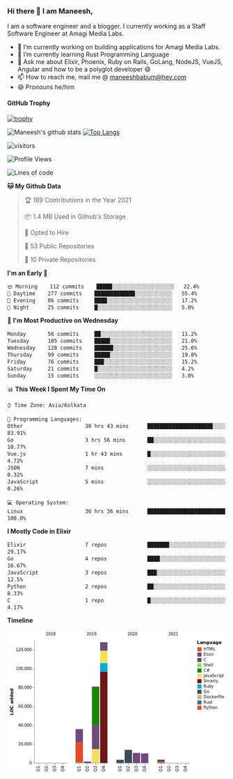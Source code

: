 ### Hi there 👋 I am Maneesh,

I am a software engineer and a blogger. I currently working as a Staff Software Engineer at Amagi Media Labs.


- 🔭 I’m currently working on building applications for Amagi Media Labs.
- 🌱 I’m currently learning Rust Programming Language
- 💬 Ask me about Elixir, Phoenix, Ruby on Rails, GoLang, NodeJS, VueJS, Angular and how to be a polyglot developer 😄
- 📫 How to reach me, mail me @ maneeshbabum@hey.com
- 😄 Pronouns he/him

#### GitHub Trophy
[![trophy](https://github-profile-trophy.vercel.app/?username=maneeshbabu)](https://github.com/ryo-ma/github-profile-trophy)

![Maneesh's github stats](https://github-readme-stats.vercel.app/api?username=maneeshbabu&show_icons=true)
[![Top Langs](https://github-readme-stats.vercel.app/api/top-langs/?username=maneeshbabu)](https://github.com/anuraghazra/github-readme-stats)


![visitors](https://visitor-badge.glitch.me/badge?page_id=maneeshbabu.maneeshbabu)

<!--START_SECTION:waka-->
![Profile Views](http://img.shields.io/badge/Profile%20Views-32-blue)

![Lines of code](https://img.shields.io/badge/From%20Hello%20World%20I%27ve%20Written-287581%20lines%20of%20code-blue)

**🐱 My Github Data** 

> 🏆 169 Contributions in the Year 2021
 > 
> 📦 1.4 MB Used in Github's Storage 
 > 
> 💼 Opted to Hire
 > 
> 📜 53 Public Repositories 
 > 
> 🔑 10 Private Repositories  
 > 
**I'm an Early 🐤** 

```text
🌞 Morning    112 commits    █████░░░░░░░░░░░░░░░░░░░░   22.4% 
🌆 Daytime    277 commits    █████████████░░░░░░░░░░░░   55.4% 
🌃 Evening    86 commits     ████░░░░░░░░░░░░░░░░░░░░░   17.2% 
🌙 Night      25 commits     █░░░░░░░░░░░░░░░░░░░░░░░░   5.0%

```
📅 **I'm Most Productive on Wednesday** 

```text
Monday       56 commits     ██░░░░░░░░░░░░░░░░░░░░░░░   11.2% 
Tuesday      105 commits    █████░░░░░░░░░░░░░░░░░░░░   21.0% 
Wednesday    128 commits    ██████░░░░░░░░░░░░░░░░░░░   25.6% 
Thursday     99 commits     █████░░░░░░░░░░░░░░░░░░░░   19.8% 
Friday       76 commits     ███░░░░░░░░░░░░░░░░░░░░░░   15.2% 
Saturday     21 commits     █░░░░░░░░░░░░░░░░░░░░░░░░   4.2% 
Sunday       15 commits     ░░░░░░░░░░░░░░░░░░░░░░░░░   3.0%

```


📊 **This Week I Spent My Time On** 

```text
⌚︎ Time Zone: Asia/Kolkata

💬 Programming Languages: 
Other                    30 hrs 43 mins      █████████████████████░░░░   83.91% 
Go                       3 hrs 56 mins       ██░░░░░░░░░░░░░░░░░░░░░░░   10.77% 
Vue.js                   1 hr 43 mins        █░░░░░░░░░░░░░░░░░░░░░░░░   4.72% 
JSON                     7 mins              ░░░░░░░░░░░░░░░░░░░░░░░░░   0.32% 
JavaScript               5 mins              ░░░░░░░░░░░░░░░░░░░░░░░░░   0.26%

💻 Operating System: 
Linux                    36 hrs 36 mins      █████████████████████████   100.0%

```

**I Mostly Code in Elixir** 

```text
Elixir                   7 repos             ███████░░░░░░░░░░░░░░░░░░   29.17% 
Go                       4 repos             ████░░░░░░░░░░░░░░░░░░░░░   16.67% 
JavaScript               3 repos             ███░░░░░░░░░░░░░░░░░░░░░░   12.5% 
Python                   2 repos             ██░░░░░░░░░░░░░░░░░░░░░░░   8.33% 
C                        1 repo              █░░░░░░░░░░░░░░░░░░░░░░░░   4.17%

```


**Timeline**

![Chart not found](https://raw.githubusercontent.com/maneeshbabu/maneeshbabu/master/charts/bar_graph.png) 


<!--END_SECTION:waka-->


<!--
**maneeshbabu/maneeshbabu** is a ✨ _special_ ✨ repository because its `README.md` (this file) appears on your GitHub profile.

Here are some ideas to get you started:

- 🔭 I’m currently working on ...
- 🌱 I’m currently learning ...
- 👯 I’m looking to collaborate on ...
- 🤔 I’m looking for help with ...
- 💬 Ask me about ...
- 📫 How to reach me: ...
- 😄 Pronouns: ...
- ⚡ Fun fact: ...
-->
